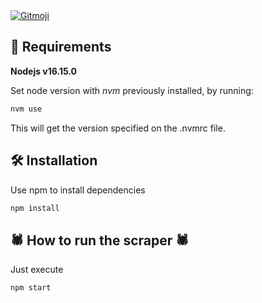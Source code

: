 <a href="https://gitmoji.dev">
  <img
    src="https://img.shields.io/badge/gitmoji-%20😜%20😍-FFDD67.svg?style=flat-square"
    alt="Gitmoji"
  />
</a>

## 📝 Requirements

**Nodejs v16.15.0**

Set node version with _nvm_ previously installed, by running:

```bash
nvm use
```

This will get the version specified on the .nvmrc file.

## 🛠 Installation

Use npm to install dependencies

```bash
npm install
```

## 🕷 How to run the scraper 🕷

Just execute

```bash
npm start
```
